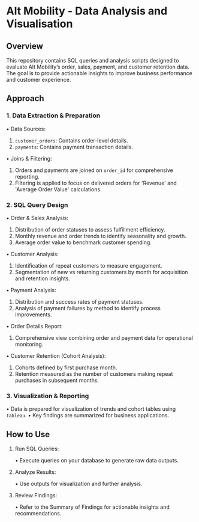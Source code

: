 # Alt Mobility - Data Analysis and Visualisation
## Overview

This repository contains SQL queries and analysis scripts designed to evaluate Alt Mobility’s order, sales, payment, and customer retention data.
The goal is to provide actionable insights to improve business performance and customer experience.

## Approach
### 1. Data Extraction & Preparation

 •	Data Sources:
   1. `customer_orders`: Contains order-level details.
   2. `payments`: Contains payment transaction details.
    
•	Joins & Filtering:
1. Orders and payments are joined on `order_id` for comprehensive reporting.
2. Filtering is applied to focus on delivered orders for 'Revenue' and 'Average Order Value' calculations.

### 2. SQL Query Design
  
•	Order & Sales Analysis:
1. Distribution of order statuses to assess fulfillment efficiency.
2. Monthly revenue and order trends to identify seasonality and growth.
3. Average order value to benchmark customer spending.

•	Customer Analysis:
1. Identification of repeat customers to measure engagement.
2. Segmentation of new vs returning customers by month for acquisition and retention insights.

•	Payment Analysis:
1. Distribution and success rates of payment statuses.
2. Analysis of payment failures by method to identify process improvements.

•	Order Details Report:
1. Comprehensive view combining order and payment data for operational monitoring.

•	Customer Retention (Cohort Analysis):
1. Cohorts defined by first purchase month.
2. Retention measured as the number of customers making repeat purchases in subsequent months.

### 3. Visualization & Reporting
  
•	Data is prepared for visualization of trends and cohort tables using `Tableau`.
•	Key findings are summarized for business applications.

## How to Use
1.	Run SQL Queries:

	•	Execute queries on your database to generate raw data outputs.

4.	Analyze Results:
  
	•	Use outputs for visualization and further analysis.

3.	Review Findings:
  
	•	Refer to the Summary of Findings for actionable insights and recommendations.
